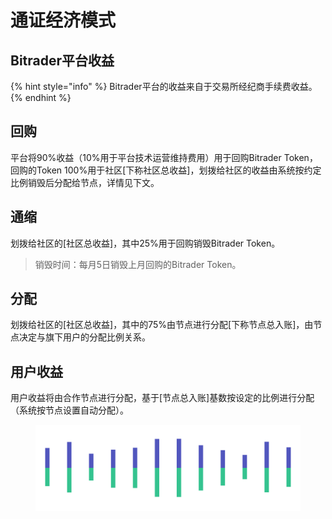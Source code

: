 # 通证经济模式

## Bitrader平台收益

{% hint style="info" %}
Bitrader平台的收益来自于交易所经纪商手续费收益。
{% endhint %}

## 回购

平台将90%收益（10%用于平台技术运营维持费用）用于回购Bitrader Token，回购的Token 100%用于社区\[下称社区总收益]，划拨给社区的收益由系统按约定比例销毁后分配给节点，详情见下文。

## 通缩

划拨给社区的\[社区总收益]，其中25%用于回购销毁Bitrader Token。

> 销毁时间：每月5日销毁上月回购的Bitrader Token。

## 分配

划拨给社区的\[社区总收益]，其中的75%由节点进行分配\[下称节点总入账]，由节点决定与旗下用户的分配比例关系。

## 用户收益

用户收益将由合作节点进行分配，基于\[节点总入账]基数按设定的比例进行分配（系统按节点设置自动分配）。

<figure><img src="../.gitbook/assets/Pagination.png" alt=""><figcaption></figcaption></figure>
